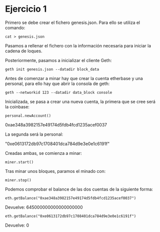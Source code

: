 # Ejercicio 1

Primero se debe crear el fichero genesis.json. Para ello se utiliza el comando:
```console
cat > genesis.json
```

Pasamos a rellenar el fichero con la información necesaria para iniciar la cadena de loques.

Posteriormente, pasamos a inicializar el cliente Geth:
```console
geth init genesis.json --datadir block_data
```

Antes de comenzar a minar hay que crear la cuenta etherbase y una personal, para ello hay que abrir la consola de geth:
```console
geth --networkid 123 --datadir data_block console 
```

Inicializada, se pasa a crear una nueva cuenta, la primera que se cree será la coinbase:
```console
personal.newAccount()
```
0xae348a3982157e49174d5fdb4fcd1235acef0037

La segunda será la personal:

"0xe0613172db97c1708401dca784d9e3e0e1c6191f"

Creadas ambas, se comienza a minar:
```console
miner.start()
```
Tras minar unos bloques, paramos el minado con:
```console
miner.stop()
```

Podemos comprobar el balance de las dos cuentas de la siguiente forma:
```console
eth.getBalance("0xae348a3982157e49174d5fdb4fcd1235acef0037")
```
Devuelve: 645000000000000000000
```console
eth.getBalance("0xe0613172db97c1708401dca784d9e3e0e1c6191f")
```
Devuelve: 0
